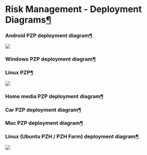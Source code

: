 Risk Management - Deployment Diagrams[¶](#Risk-Management-Deployment-Diagrams)
==============================================================================

### Android PZP deployment diagram[¶](#Android-PZP-deployment-diagram)

![](Android_deployment.png)

### Windows PZP deployment diagram[¶](#Windows-PZP-deployment-diagram)

### Linux PZP[¶](#Linux-PZP)

![](pzp_deployment1.png)

### Home media PZP deployment diagram[¶](#Home-media-PZP-deployment-diagram)

### Car PZP deployment diagram[¶](#Car-PZP-deployment-diagram)

### Mac PZP deployment diagram[¶](#Mac-PZP-deployment-diagram)

### Linux (Ubuntu PZH / PZH Farm) deployment diagram[¶](#Linux-Ubuntu-PZH-PZH-Farm-deployment-diagram)

![](pzh_deployment2.png)

